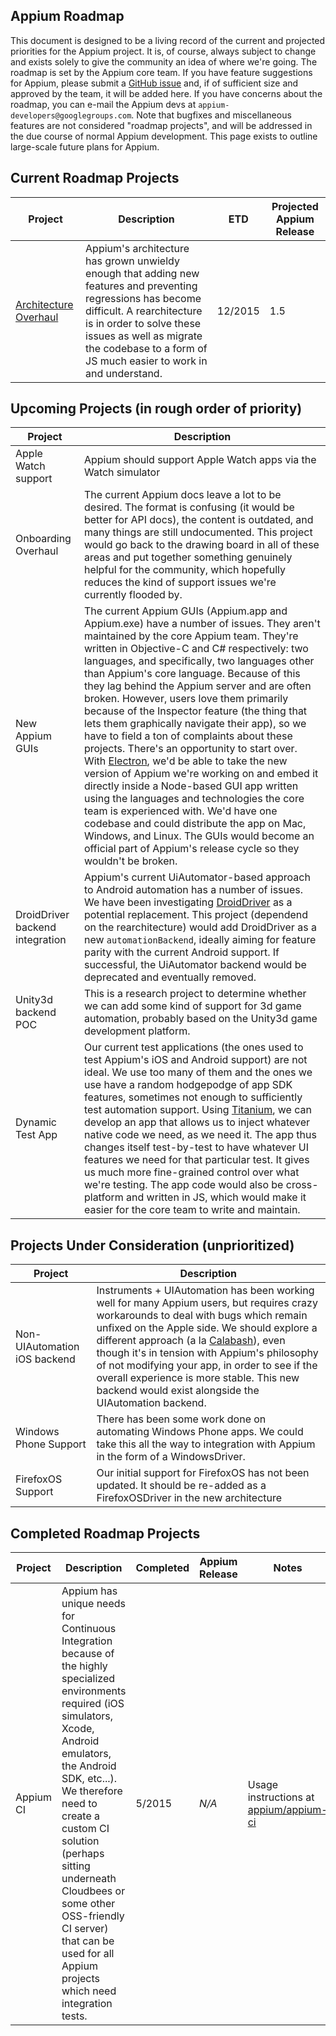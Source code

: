 Appium Roadmap
---------------

This document is designed to be a living record of the current and projected
priorities for the Appium project. It is, of course, always subject to change
and exists solely to give the community an idea of where we're going. The
roadmap is set by the Appium core team. If you have feature suggestions for
Appium, please submit a [GitHub issue](https://github.com/appium/appium/issues)
and, if of sufficient size and approved by the team, it will be added here. If
you have concerns about the roadmap, you can e-mail the Appium devs at
`appium-developers@googlegroups.com`. Note that bugfixes and miscellaneous
features are not considered "roadmap projects", and will be addressed in the
due course of normal Appium development. This page exists to outline
large-scale future plans for Appium.

## Current Roadmap Projects

| Project | Description | ETD | Projected Appium Release |
|---------|-------------|-----|--------------------------|
|[Architecture Overhaul](https://github.com/appium/appium/issues/5169)|Appium's architecture has grown unwieldy enough that adding new features and preventing regressions has become difficult. A rearchitecture is in order to solve these issues as well as migrate the codebase to a form of JS much easier to work in and understand.|12/2015|1.5|

## Upcoming Projects (in rough order of priority)

| Project | Description |
|---------|-------------|
|Apple Watch support|Appium should support Apple Watch apps via the Watch simulator|
|Onboarding Overhaul|The current Appium docs leave a lot to be desired. The format is confusing (it would be better for API docs), the content is outdated, and many things are still undocumented. This project would go back to the drawing board in all of these areas and put together something genuinely helpful for the community, which hopefully reduces the kind of support issues we're currently flooded by.|
|New Appium GUIs|The current Appium GUIs (Appium.app and Appium.exe) have a number of issues. They aren't maintained by the core Appium team. They're written in Objective-C and C# respectively: two languages, and specifically, two languages other than Appium's core language. Because of this they lag behind the Appium server and are often broken. However, users love them primarily because of the Inspector feature (the thing that lets them graphically navigate their app), so we have to field a ton of complaints about these projects. There's an opportunity to start over. With [Electron](http://electron.atom.io/), we'd be able to take the new version of Appium we're working on and embed it directly inside a Node-based GUI app written using the languages and technologies the core team is experienced with. We'd have one codebase and could distribute the app on Mac, Windows, and Linux. The GUIs would become an official part of Appium's release cycle so they wouldn't be broken.|
|DroidDriver backend integration|Appium's current UiAutomator-based approach to Android automation has a number of issues. We have been investigating [DroidDriver](https://github.com/appium/droiddriver) as a potential replacement. This project (dependend on the rearchitecture) would add DroidDriver as a new `automationBackend`, ideally aiming for feature parity with the current Android support. If successful, the UiAutomator backend would be deprecated and eventually removed.|
|Unity3d backend POC|This is a research project to determine whether we can add some kind of support for 3d game automation, probably based on the Unity3d game development platform.|
|Dynamic Test App|Our current test applications (the ones used to test Appium's iOS and Android support) are not ideal. We use too many of them and the ones we use have a random hodgepodge of app SDK features, sometimes not enough to sufficiently test automation support. Using [Titanium](https://github.com/appcelerator/titanium_mobile), we can develop an app that allows us to inject whatever native code we need, as we need it. The app thus changes itself test-by-test to have whatever UI features we need for that particular test. It gives us much more fine-grained control over what we're testing. The app code would also be cross-platform and written in JS, which would make it easier for the core team to write and maintain.|

## Projects Under Consideration (unprioritized)

| Project | Description |
|---------|-------------|
|Non-UIAutomation iOS backend|Instruments + UIAutomation has been working well for many Appium users, but requires crazy workarounds to deal with bugs which remain unfixed on the Apple side. We should explore a different approach (a la [Calabash](https://github.com/calabash/calabash-ios)), even though it's in tension with Appium's philosophy of not modifying your app, in order to see if the overall experience is more stable. This new backend would exist alongside the UIAutomation backend.|
|Windows Phone Support|There has been some work done on automating Windows Phone apps. We could take this all the way to integration with Appium in the form of a WindowsDriver.|
|FirefoxOS Support|Our initial support for FirefoxOS has not been updated. It should be re-added as a FirefoxOSDriver in the new architecture|

## Completed Roadmap Projects

| Project | Description | Completed | Appium Release | Notes |
|---------|-------------|-----------|----------------|-------|
|Appium CI|Appium has unique needs for Continuous Integration because of the highly specialized environments required (iOS simulators, Xcode, Android emulators, the Android SDK, etc...). We therefore need to create a custom CI solution (perhaps sitting underneath Cloudbees or some other OSS-friendly CI server) that can be used for all Appium projects which need integration tests.|5/2015|_N/A_|Usage instructions at [appium/appium-ci](https://github.com/appium/appium-ci)|
